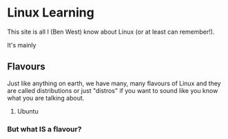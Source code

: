 # Linux Learning 

This site is all I (Ben West) know about Linux (or at least can remember!).  

It's mainly 

## Flavours 

Just like anything on earth, we have many, many flavours of Linux and they are called 
distributions or just "distros" if you want to sound like you know what you are talking about. 



1. Ubuntu 

### But what IS a flavour? 

